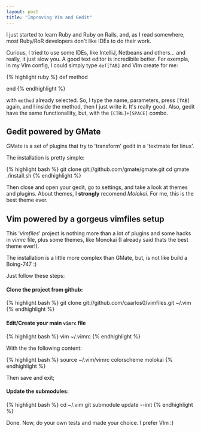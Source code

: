 ```yaml
---
layout: post
title: "Improving Vim and Gedit"
---
```


I just started to learn Ruby and Ruby on Rails, and, as I read somewhere, most Ruby/RoR developers don't like IDEs to do their work.

Curious, I tried to use some IDEs, like IntelliJ, Netbeans and others... and really, it just slow you.
A good text editor is incredibile better. For exempla, in my VIm config, I could simply type `def[TAB]` and VIm create for me:

{% highlight ruby %}
def method

end
{% endhighlight %}

with `method` already selected. So, I type the name, parameters, press `[TAB]` again, and I inside the method, then I just write it. It's really good. Also, gedit have the same functionallity, but, with the `[CTRL]+[SPACE]` combo.

## Gedit powered by GMate

GMate is a set of plugins that try to 'transform' gedit in a 'textmate for linux'.

The installation is pretty simple:

{% highlight bash %}
git clone git://github.com/gmate/gmate.git
cd gmate
./install.sh
{% endhighlight %}

Then close and open your gedit, go to settings, and take a look at themes and plugins. About themes, I **strongly** recomend *Molokai*. For me, this is the best theme ever.


## Vim powered by a gorgeus vimfiles setup

This '*vimfiles*' project is nothing more than a lot of plugins and some hacks in *vimrc* file, plus some themes, like Monokai (I already said thats the best theme ever!).

The installation is a little more complex than GMate, but, is not like build a Boing-747 :)

Just follow these steps:

#### Clone the project from github:

{% highlight bash %}
git clone git://github.com/caarlos0/vimfiles.git ~/.vim
{% endhighlight %}

####  Edit/Create your main `vimrc` file

{% highlight bash %}
vim ~/.vimrc
{% endhighlight %}

With the the following content:

{% highlight bash %}
source ~/.vim/vimrc
colorscheme molokai
{% endhighlight %}

Then save and exit;

#### Update the submodules:

{% highlight bash %}
cd ~/.vim
git submodule update --init
{% endhighlight %}

Done. Now, do your own tests and made your choice. I prefer VIm :)

